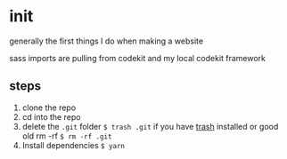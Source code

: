 # init
generally the first things I do when making a website

sass imports are pulling from codekit and my local codekit framework

## steps
1. clone the repo
2. cd into the repo
3. delete the `.git` folder `$ trash .git` if you have [trash](https://github.com/sindresorhus/trash) installed or good old rm -rf `$ rm -rf .git`
4. Install dependencies `$ yarn`

